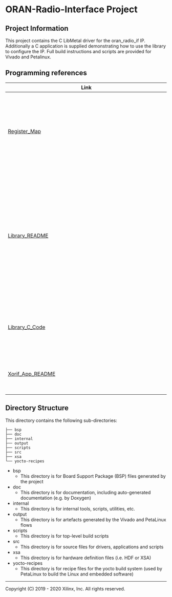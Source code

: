 # ORAN-Radio-Interface Project

## Project Information

This project contains the C LibMetal driver for the oran_radio_if IP. Additionally a C application is supplied demonstrating how to use the library to configure the IP. Full build instructions and scripts are provided for Vivado and Petalinux. 

## Programming references

|<div style="width:490px">Link</div>|Description|
|---|---|
|[Register_Map](https://www.xilinx.com/member/oran-radio-if.html)|This can be downloaded from the [**oran_radio_if lounge**](https://www.xilinx.com/member/oran-radio-if.html). The user guide, PG370 is also available for download. Registration required.|
|[Library_README](https://github.com/Xilinx/wireless-xorif/tree/master/src/libxorif)|Example of IP configuration using library calls. Includes full breakdown of IP register accesses. Note. this library contains C code that can be re-targeted for your application, if not using the library directly.|
|[Library_C_Code](https://github.com/Xilinx/wireless-xorif/blob/master/src/libxorif/xorif_fh_func.c)|Direct link to xorif library C function definitions. Use in conjunction with link above.|
|[Xorif_App_README](https://github.com/Xilinx/wireless-xorif/tree/master/src/xorif-app)|App overview and examples of App configuration files.|


## Directory Structure

This directory contains the following sub-directories:

~~~
├── bsp
├── doc
├── internal
├── output
├── scripts
├── src
├── xsa
└── yocto-recipes
~~~

* bsp
	* This directory is for Board Support Package (BSP) files generated by the project
* doc
	* This directory is for documentation, including auto-generated documentation (e.g. by Doxygen)
* internal
	* This directory is for internal tools, scripts, utilities, etc.
* output
	* This directory is for artefacts generated by the Vivado and PetaLinux flows 
* scripts
	* This directory is for top-level build scripts
* src
	* This directory is for source files for drivers, applications and scripts
* xsa
	* This directory is for hardware definition files (i.e. HDF or XSA)
* yocto-recipes
	* This directory is for recipe files for the yocto build system (used by PetaLinux to build the Linux and embedded software)

---

Copyright (C) 2019 - 2020  Xilinx, Inc.  All rights reserved.
